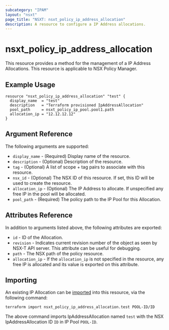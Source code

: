 ```yaml
---
subcategory: "IPAM"
layout: "nsxt"
page_title: "NSXT: nsxt_policy_ip_address_allocation"
description: A resource to configure a IP Address allocations.
---
```


# nsxt_policy_ip_address_allocation

This resource provides a method for the management of a IP Address Allocations.
This resource is applicable to NSX Policy Manager.

## Example Usage

```hcl
resource "nsxt_policy_ip_address_allocation" "test" {
  display_name  = "test"
  description   = "Terraform provisioned IpAddressAllocation"
  pool_path     = nsxt_policy_ip_pool.pool1.path
  allocation_ip = "12.12.12.12"
}
```

## Argument Reference

The following arguments are supported:

* `display_name` - (Required) Display name of the resource.
* `description` - (Optional) Description of the resource.
* `tag` - (Optional) A list of scope + tag pairs to associate with this resource.
* `nsx_id` - (Optional) The NSX ID of this resource. If set, this ID will be used to create the resource.
* `allocation_ip` - (Optional) The IP Address to allocate. If unspecified any free IP in the pool will be allocated.
* `pool_path` - (Required) The policy path to the IP Pool for this Allocation.

## Attributes Reference

In addition to arguments listed above, the following attributes are exported:

* `id` - ID of the Allocation.
* `revision` - Indicates current revision number of the object as seen by NSX-T API server. This attribute can be useful for debugging.
* `path` - The NSX path of the policy resource.
* `allocation_ip` - If the `allocation_ip` is not specified in the resource, any free IP is allocated and its value is exported on this attribute.

## Importing

An existing IP Allocation can be [imported][docs-import] into this resource, via the following command:

[docs-import]: https://www.terraform.io/cli/import

```
terraform import nsxt_policy_ip_address_allocation.test POOL-ID/ID
```

The above command imports IpAddressAllocation named `test` with the NSX IpAddressAllocation ID `ID` in IP Pool `POOL-ID`.
